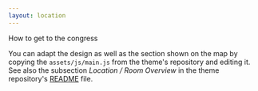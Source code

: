 ```yaml
---
layout: location
---
```


How to get to the congress

You can adapt the design as well as the section shown on the map by copying the `assets/js/main.js` from the theme's repository and editing it. See also the subsection _Location / Room Overview_ in the theme repository's [README](https://github.com/DigitaleGesellschaft/jekyll-conference/) file.